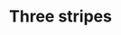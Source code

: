 ---
ee_id: '4387'
site: '1'
type: '2'
url: 2017-037-three-stripes
title: Three stripes
year: '2017'
display_year: '2017'
medium: Inkjet on canvas (x3)
dims: 108 x 36 in
pitch:
ps:
live_url:
related:
youtube:
related_code:
imgs: 2017-037-three-stripes-press-lisson-database-03.jpg
subheading:
download:
add_credit:
add_credits:
commission:
layout: things-i-made
---
